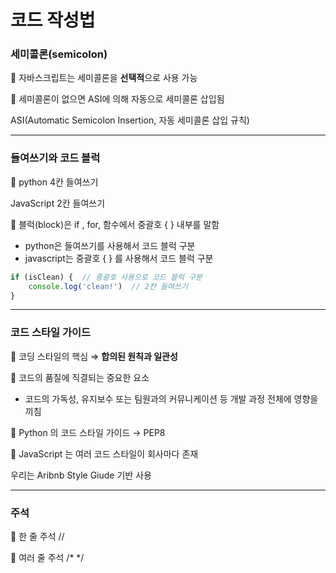 # 코드 작성법

### 세미콜론(semicolon)

🔸 자바스크립트는 세미콜론을 **선택적**으로 사용 가능

🔸 세미콜론이 없으면 ASI에 의해 자동으로 세미콜론 삽입됨

ASI(Automatic Semicolon Insertion, 자동 세미콜론 삽입 규칙)

---

### 들여쓰기와 코드 블럭

🔸 python 4칸 들여쓰기

JavaScript 2칸 들여쓰기

🔸 블럭(block)은 if , for, 함수에서 중괄호 { } 내부를 말함

- python은 들여쓰기를 사용해서 코드 블럭 구분
- javascript는 중괄호 { } 를 사용해서 코드 블럭 구분

```jsx
if (isClean) {  // 중괄호 사용으로 코드 블럭 구분
	console.log('clean!')  // 2칸 들여쓰기
}
```

---

### 코드 스타일 가이드

🔸 코딩 스타일의 핵심 ⇒ **합의된 원칙과 일관성**

🔸 코드의 품질에 직결되는 중요한 요소

- 코드의 가독성, 유지보수 또는 팀원과의 커뮤니케이션 등 개발 과정 전체에 영향을 끼침

🔸 Python 의 코드 스타일 가이드 → PEP8

🔸 JavaScript 는 여러 코드 스타일이 회사마다 존재

우리는 Aribnb Style Giude 기반 사용 

---

### 주석

🔸 한 줄 주석  //

🔸 여러 줄 주석  /* */